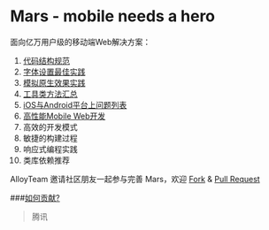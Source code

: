 Mars - mobile needs a hero
====

面向亿万用户级的移动端Web解决方案：


1. [代码结构规范](./project-structure.md)
2. [字体设置最佳实践](./font-family.md)
3. [模拟原生效果实践](./Simulation/list.md)
4. [工具类方法汇总](./tools.md)
5. [iOS与Android平台上问题列表](./Issues/list.md)
6. [高性能Mobile Web开发](./High-Performance/list.md)
7. 高效的开发模式
8. 敏捷的构建过程
9. 响应式编程实践
10. 类库依赖推荐

AlloyTeam 邀请社区朋友一起参与完善 Mars，欢迎 [Fork](https://github.com/AlloyTeam/Mars/fork) & [Pull Request](https://github.com/AlloyTeam/Mars/pulls)

###[如何贡献?](https://github.com/AlloyTeam/Mars/wiki/%E5%A6%82%E4%BD%95%E8%B4%A1%E7%8C%AE%E5%86%85%E5%AE%B9)
> 腾讯
